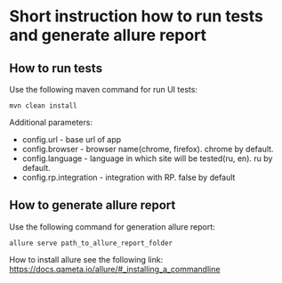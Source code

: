 # Short instruction how to run tests and generate allure report

## How to run tests
Use the following maven command for run UI tests:

    mvn clean install

Additional parameters:

- config.url - base url of app
- config.browser - browser name(chrome, firefox). chrome by default.
- config.language - language in which site will be tested(ru, en). ru by default.
- config.rp.integration - integration with RP. false by default 

## How to generate allure report

Use the following command for generation allure report:

    allure serve path_to_allure_report_folder
    
How to install allure see the following link:
https://docs.qameta.io/allure/#_installing_a_commandline